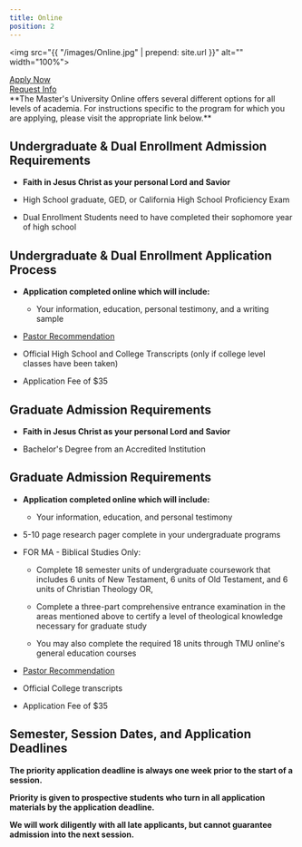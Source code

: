 ```yaml
---
title: Online
position: 2
---
```


<img src="{{ "/images/Online.jpg" | prepend: site.url }}" alt="" width="100%">
<div class="row">
<div class="col s12 m4 l3 right admissions-btns">
<a href="http://bit.ly/TMUOLAPP" class="btn btn-navy">Apply Now</a><br>
<a href="http://bit.ly/TMUOLAPP" class="btn btn-navy">Request Info</a>
</div>
</div>
**The Master's University Online offers several different options for all levels of academia. For instructions specific to the program for which you are applying, please visit the appropriate link below.**

## **Undergraduate & Dual Enrollment Admission Requirements**

* **Faith in Jesus Christ as your personal Lord and Savior**

* High School graduate, GED, or California High School Proficiency Exam

* Dual Enrollment Students need to have completed their sophomore year of high school

## **Undergraduate & Dual Enrollment Application Process**

* **Application completed online which will include:**

  * Your information, education, personal testimony, and a writing sample

* [Pastor Recommendation](http://www.masters.edu/academics/online/pastoral-recommendation-request/ "Pastoral Recommendation Request")

* Official High School and College Transcripts (only if college level classes have been taken)

* Application Fee of $35

## **Graduate Admission Requirements**

* **Faith in Jesus Christ as your personal Lord and Savior**

* Bachelor's Degree from an Accredited Institution

## **Graduate Admission Requirements**

* **Application completed online which will include:**

  * Your information, education, and personal testimony

* 5-10 page research pager complete in your undergraduate programs

* FOR MA - Biblical Studies Only:

  * Complete 18 semester units of undergraduate coursework that includes 6 units of New Testament, 6 units of Old Testament, and 6 units of Christian Theology OR,

  * Complete a three-part comprehensive entrance examination in the areas mentioned above to certify a level of theological knowledge necessary for graduate study

  * You may also complete the required 18 units through TMU online's general education courses

* [Pastor Recommendation](http://www.masters.edu/academics/online/pastoral-recommendation-request/ "Pastoral Recommendation Request")

* Official College transcripts

* Application Fee of $35

## **Semester, Session Dates, and Application Deadlines**

**The priority application deadline is always one week prior to the start of a session.**

**Priority is given to prospective students who turn in all application materials by the application deadline.**

**We will work diligently with all late applicants, but cannot guarantee admission into the next session.**
